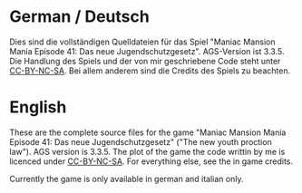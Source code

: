 # German / Deutsch
Dies sind die vollständigen Quelldateien für das Spiel "Maniac Mansion Mania Episode 41: Das neue Jugendschutzgesetz". AGS-Version ist 3.3.5. Die Handlung des Spiels und der von mir geschriebene Code steht unter [CC-BY-NC-SA](https://creativecommons.org/licenses/by-nc-sa/3.0/de "Creative Commons Lizenz"). Bei allem anderem sind die Credits des Spiels zu beachten.

# English
These are the complete source files for the game "Maniac Mansion Mania Episode 41: Das neue Jugendschutzgesetz" ("The new youth proction law"). AGS version is 3.3.5. The plot of the game the code writtin by me is licenced under [CC-BY-NC-SA](https://creativecommons.org/licenses/by-nc-sa/3.0 "Creative Commons License"). For everything else, see the in game credits.

Currently the game is only available in german and italian only.